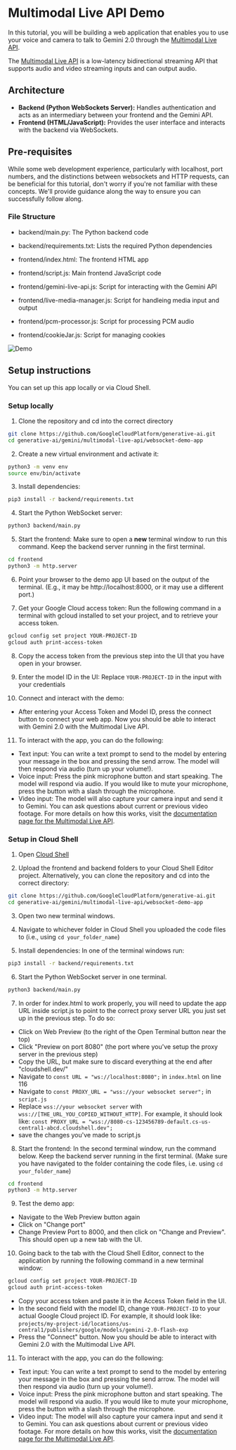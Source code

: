 # Multimodal Live API Demo

In this tutorial, you will be building a web application that enables you to use your voice and camera to talk to Gemini 2.0 through the [Multimodal Live API](https://cloud.google.com/vertex-ai/generative-ai/docs/model-reference/multimodal-live).

The [Multimodal Live API](https://cloud.google.com/vertex-ai/generative-ai/docs/model-reference/multimodal-live) is a low-latency bidirectional streaming API that supports audio and video streaming inputs and can output audio.

## Architecture

- **Backend (Python WebSockets Server):** Handles authentication and acts as an intermediary between your frontend and the Gemini API.
- **Frontend (HTML/JavaScript):** Provides the user interface and interacts with the backend via WebSockets.

## Pre-requisites

While some web development experience, particularly with localhost, port numbers, and the distinctions between websockets and HTTP requests, can be beneficial for this tutorial, don't worry if you're not familiar with these concepts. We'll provide guidance along the way to ensure you can successfully follow along.

### File Structure


- backend/main.py: The Python backend code
- backend/requirements.txt: Lists the required Python dependencies

- frontend/index.html: The frontend HTML app
- frontend/script.js: Main frontend JavaScript code
- frontend/gemini-live-api.js: Script for interacting with the Gemini API
- frontend/live-media-manager.js: Script for handleing media input and output
- frontend/pcm-processor.js: Script for processing PCM audio
- frontend/cookieJar.js: Script for managing cookies

![Demo](https://storage.googleapis.com/cloud-samples-data/generative-ai/image/demo-UI.png)

## Setup instructions

You can set up this app locally or via Cloud Shell.

### Setup locally

1. Clone the repository and cd into the correct directory

```sh
git clone https://github.com/GoogleCloudPlatform/generative-ai.git
cd generative-ai/gemini/multimodal-live-api/websocket-demo-app
```

2. Create a new virtual environment and activate it:

```sh
python3 -m venv env
source env/bin/activate
```

3. Install dependencies:

```sh
pip3 install -r backend/requirements.txt
```

4. Start the Python WebSocket server:

```sh
python3 backend/main.py
```

5. Start the frontend:
   Make sure to open a **new** terminal window to run this command. Keep the backend server running in the first terminal.

```sh
cd frontend
python3 -m http.server
```

6. Point your browser to the demo app UI based on the output of the terminal. (E.g., it may be http://localhost:8000, or it may use a different port.)

7. Get your Google Cloud access token:
   Run the following command in a terminal with gcloud installed to set your project, and to retrieve your access token.

```sh
gcloud config set project YOUR-PROJECT-ID
gcloud auth print-access-token
```

8. Copy the access token from the previous step into the UI that you have open in your browser.

9. Enter the model ID in the UI:
   Replace `YOUR-PROJECT-ID` in the input with your credentials

10. Connect and interact with the demo:

- After entering your Access Token and Model ID, press the connect button to connect your web app. Now you should be able to interact with Gemini 2.0 with the Multimodal Live API.

11. To interact with the app, you can do the following:

- Text input: You can write a text prompt to send to the model by entering your message in the box and pressing the send arrow. The model will then respond via audio (turn up your volume!).
- Voice input: Press the pink microphone button and start speaking. The model will respond via audio. If you would like to mute your microphone, press the button with a slash through the microphone.
- Video input: The model will also capture your camera input and send it to Gemini. You can ask questions about current or previous video footage. For more details on how this works, visit the [documentation page for the Multimodal Live API](https://cloud.google.com/vertex-ai/generative-ai/docs/model-reference/multimodal-live).

### Setup in Cloud Shell

1. Open [Cloud Shell](https://cloud.google.com/shell/docs/editor-overview)

2. Upload the frontend and backend folders to your Cloud Shell Editor project. Alternatively, you can clone the repository and cd into the correct directory:

```sh
git clone https://github.com/GoogleCloudPlatform/generative-ai.git
cd generative-ai/gemini/multimodal-live-api/websocket-demo-app
```

3. Open two new terminal windows.
4. Navigate to whichever folder in Cloud Shell you uploaded the code files to (i.e., using `cd your_folder_name`)

5. Install dependencies: In one of the terminal windows run:

```sh
pip3 install -r backend/requirements.txt
```

6. Start the Python WebSocket server in one terminal.

```sh
python3 backend/main.py
```

7. In order for index.html to work properly, you will need to update the app URL inside script.js to point to the correct proxy server URL you just set up in the previous step. To do so:

- Click on Web Preview (to the right of the Open Terminal button near the top)
- Click "Preview on port 8080" (the port where you've setup the proxy server in the previous step)
- Copy the URL, but make sure to discard everything at the end after "cloudshell.dev/"
- Navigate to `const URL = "ws://localhost:8080";` in `index.html` on line 116
- Navigate to `const PROXY_URL = "wss://your websocket server";` in `script.js`
- Replace `wss://your websocket server` with `wss://[THE_URL_YOU_COPIED_WITHOUT_HTTP]`. For example, it should look like: `const PROXY_URL = "wss://8080-cs-123456789-default.cs-us-central1-abcd.cloudshell.dev";`
- save the changes you've made to script.js

8. Start the frontend:
   In the second terminal window, run the command below. Keep the backend server running in the first terminal.
   (Make sure you have navigated to the folder containing the code files, i.e. using `cd your_folder_name`)

```sh
cd frontend
python3 -m http.server
```

9. Test the demo app:

- Navigate to the Web Preview button again
- Click on "Change port"
- Change Preview Port to 8000, and then click on "Change and Preview". This should open up a new tab with the UI.

10. Going back to the tab with the Cloud Shell Editor, connect to the application by running the following command in a new terminal window:

```sh
gcloud config set project YOUR-PROJECT-ID
gcloud auth print-access-token
```

- Copy your access token and paste it in the Access Token field in the UI.
- In the second field with the model ID, change `YOUR-PROJECT-ID` to your actual Google Cloud project ID.
  For example, it should look like: `projects/my-project-id/locations/us-central1/publishers/google/models/gemini-2.0-flash-exp`
- Press the "Connect" button. Now you should be able to interact with Gemini 2.0 with the Multimodal Live API.

11. To interact with the app, you can do the following:

- Text input: You can write a text prompt to send to the model by entering your message in the box and pressing the send arrow. The model will then respond via audio (turn up your volume!).
- Voice input: Press the pink microphone button and start speaking. The model will respond via audio. If you would like to mute your microphone, press the button with a slash through the microphone.
- Video input: The model will also capture your camera input and send it to Gemini. You can ask questions about current or previous video footage. For more details on how this works, visit the [documentation page for the Multimodal Live API](https://cloud.google.com/vertex-ai/generative-ai/docs/model-reference/multimodal-live).
